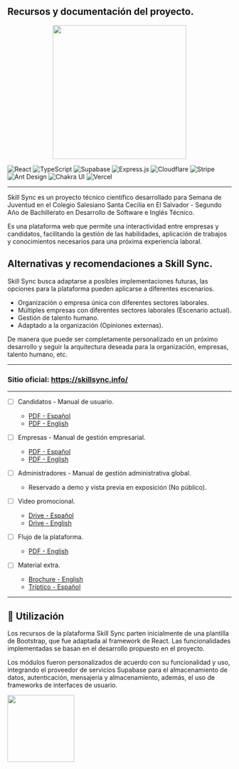 ## Recursos y documentación del proyecto.

<div align="center">
<img src="https://cdn.skillsync.info/img/logo/logo-white-background.png" width="300" >
</div>

![React](https://img.shields.io/badge/react-%2320232a.svg?style=flat&logo=react&logoColor=%2361DAFB)
![TypeScript](https://img.shields.io/badge/typescript-%23007ACC.svg?style=flat&logo=typescript&logoColor=white)
![Supabase](https://img.shields.io/badge/Supabase-3ECF8E?style=flat&logo=supabase&logoColor=white)
![Express.js](https://img.shields.io/badge/express.js-%23404d59.svg?style=flat&logo=express&logoColor=%2361DAFB)
![Cloudflare](https://img.shields.io/badge/Cloudflare-F38020?style=flat&logo=Cloudflare&logoColor=white)
![Stripe](https://img.shields.io/badge/Stripe-%230065EB.svg?style=flat&logo=stripe&logoColor=white)
![Ant Design](https://img.shields.io/badge/-AntDesign-%230170FE?style=flat&logo=ant-design&logoColor=white)
![Chakra UI](https://img.shields.io/badge/chakra-%234ED1C5.svg?style=flat&logo=chakraui&logoColor=white)
![Vercel](https://img.shields.io/badge/vercel-%23000000.svg?style=flat&logo=vercel&logoColor=white)

---

Skill Sync es un proyecto técnico científico desarrollado para Semana de Juventud en el Colegio Salesiano Santa Cecilia en El Salvador - Segundo Año de Bachillerato en Desarrollo de Software e Inglés Técnico.

Es una plataforma web que permite una interactividad entre empresas y candidatos, facilitando la gestión de las habilidades, aplicación de trabajos y conocimientos necesarios para una próxima experiencia laboral.

## Alternativas y recomendaciones a Skill Sync.

Skill Sync busca adaptarse a posibles implementaciones futuras, las opciones para la plataforma pueden aplicarse a diferentes escenarios.

- Organización o empresa única con diferentes sectores laborales.
- Múltiples empresas con diferentes sectores laborales (Escenario actual).
- Gestión de talento humano.
- Adaptado a la organización (Opiniones externas).

De manera que puede ser completamente personalizado en un próximo desarrollo y seguir la arquitectura deseada para la organización, empresas, talento humano, etc.

---

<h3> Sitio oficial: <a href="https://skillsync.info/">https://skillsync.info/</a></h3>

---

- [ ] Candidatos - Manual de usuario.

  - [PDF - Español](https://cdn.skillsync.info/public-skillsync/Guides/ES/ES%20-%20Guia%20de%20Candidato.pdf)
  - [PDF - English](https://cdn.skillsync.info/public-skillsync/Guides/EN/EN%20-%20Company%20Guide.pdf)

- [ ] Empresas - Manual de gestión empresarial.

  - [PDF - Español](https://cdn.skillsync.info/public-skillsync/Guides/ES/ES%20-%20Gu%C3%ADa%20de%20compa%C3%B1%C3%ADas.pdf)
  - [PDF - English](https://cdn.skillsync.info/public-skillsync/Guides/EN/EN%20-%20Candidate%20Guide.pdf)

- [ ] Administradores - Manual de gestión administrativa global.
  - Reservado a demo y vista previa en exposición (No público).

- [ ] Video promocional.

  - [Drive - Español](https://drive.google.com/file/d/1wezMkSFHB5iLPEuZ_g7rz_YUQ-p2Cnkt/view?usp=sharing)
  - [Drive - English](https://drive.google.com/file/d/12fGhS5kZ6MWK7yypKfWxW9xPQqPlSDkM/view?usp=sharing)

- [ ] Flujo de la plataforma.

  - [PDF - English](https://cdn.skillsync.info/public-skillsync/EN%20-%20Skill%20Sync%20-%20Flow%20Chart.pdf)

- [ ] Material extra.

  - [Brochure - English](https://cdn.skillsync.info/public-skillsync/EN%20-%20Skill%20Sync%20Brochure%20-%20Letter.pdf)
  - [Tríptico - Español](https://cdn.skillsync.info/public-skillsync/ES%20-%20Skill%20Sync%20Brochure%20-%20Letter.pdf)

---

## 📄 Utilización

Los recursos de la plataforma Skill Sync parten inicialmente de una plantilla de Bootstrap, que fue adaptada al framework de React. Las funcionalidades implementadas se basan en el desarrollo propuesto en el proyecto.

Los módulos fueron personalizados de acuerdo con su funcionalidad y uso, integrando el proveedor de servicios Supabase para el almacenamiento de datos, autenticación, mensajería y almacenamiento, además, el uso de frameworks de interfaces de usuario.

<img src="https://cdn.skillsync.info/img/logo/logo.png" width="150" >


